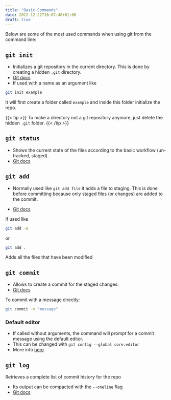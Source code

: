 ```yaml
---
title: "Basic Commands"
date: 2022-12-22T16:07:48+01:00
draft: true
---
```


Below are some of the most used commands when using git from the command line: 

## `git init`

- Initializes a git repository in the current directory. This is done by creating a hidden `.git` directory.
- [Git docs](https://git-scm.com/docs/git-init)
- If used with a name as an argument like 
```bash
git init example
```
It will first create a folder called `example` and inside this folder initialize the repo.

{{< tip >}}
To make a directory not a git repository anymore, just delete the hidden `.git` folder.
{{< /tip >}}

## `git status`

- Shows the current state of the files according to the basic workflow (un-tracked, staged).
- [Git docs](https://git-scm.com/docs/git-status)

## `git add`

- Normally used like `git add file` it adds a file to staging. This is done before committing because only staged files (or changes) are added to the commit.
 
- [Git docs](https://git-scm.com/docs/git-add)

If used like
```bash
git add -A
```
or 
```bash
git add .
```
Adds all the files that have been modified

## `git commit`

- Allows to create a commit for the staged changes. 
- [Git docs](https://git-scm.com/docs/git-commit)

To commit with a message directly:
```bash
git commit -m "message"
```

### Default editor
- If called without arguments, the command will prompt for a commit message using the default editor. 
- This can be changed with `git config --global core.editor`
- More info [here](https://git-scm.com/book/en/v2/Getting-Started-First-Time-Git-Setup)

## `git log`

Retrieves a complete list of commit history for the repo

- Its output can be compacted with the `--oneline` flag
- [Git docs](https://git-scm.com/docs/git-log)